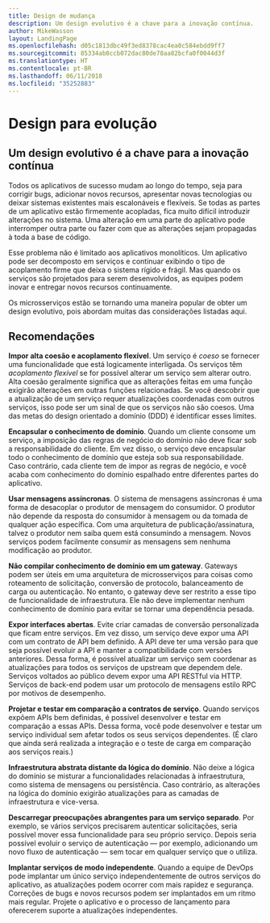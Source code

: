 ```yaml
---
title: Design de mudança
description: Um design evolutivo é a chave para a inovação contínua.
author: MikeWasson
layout: LandingPage
ms.openlocfilehash: d05c1813dbc49f3ed8378cac4ea0c584ebdd9ff7
ms.sourcegitcommit: 85334ab0ccb072dac80de78aa82bcfa0f0044d3f
ms.translationtype: HT
ms.contentlocale: pt-BR
ms.lasthandoff: 06/11/2018
ms.locfileid: "35252883"
---
```

# <a name="design-for-evolution"></a>Design para evolução

## <a name="an-evolutionary-design-is-key-for-continuous-innovation"></a>Um design evolutivo é a chave para a inovação contínua

Todos os aplicativos de sucesso mudam ao longo do tempo, seja para corrigir bugs, adicionar novos recursos, apresentar novas tecnologias ou deixar sistemas existentes mais escalonáveis e flexíveis. Se todas as partes de um aplicativo estão firmemente acopladas, fica muito difícil introduzir alterações no sistema. Uma alteração em uma parte do aplicativo pode interromper outra parte ou fazer com que as alterações sejam propagadas à toda a base de código.

Esse problema não é limitado aos aplicativos monolíticos. Um aplicativo pode ser decomposto em serviços e continuar exibindo o tipo de acoplamento firme que deixa o sistema rígido e frágil. Mas quando os serviços são projetados para serem desenvolvidos, as equipes podem inovar e entregar novos recursos continuamente. 

Os microsserviços estão se tornando uma maneira popular de obter um design evolutivo, pois abordam muitas das considerações listadas aqui.

## <a name="recommendations"></a>Recomendações

**Impor alta coesão e acoplamento flexível**. Um serviço é *coeso* se fornecer uma funcionalidade que está logicamente interligada. Os serviços têm *acoplamento flexível* se for possível alterar um serviço sem alterar outro. Alta coesão geralmente significa que as alterações feitas em uma função exigirão alterações em outras funções relacionadas. Se você descobrir que a atualização de um serviço requer atualizações coordenadas com outros serviços, isso pode ser um sinal de que os serviços não são coesos. Uma das metas do design orientado a domínio (DDD) é identificar esses limites.

**Encapsular o conhecimento de domínio**. Quando um cliente consome um serviço, a imposição das regras de negócio do domínio não deve ficar sob a responsabilidade do cliente. Em vez disso, o serviço deve encapsular todo o conhecimento de domínio que esteja sob sua responsabilidade. Caso contrário, cada cliente tem de impor as regras de negócio, e você acaba com conhecimento do domínio espalhado entre diferentes partes do aplicativo. 

**Usar mensagens assíncronas**. O sistema de mensagens assíncronas é uma forma de desacoplar o produtor de mensagem do consumidor. O produtor não depende da resposta do consumidor à mensagem ou da tomada de qualquer ação específica. Com uma arquitetura de publicação/assinatura, talvez o produtor nem saiba quem está consumindo a mensagem. Novos serviços podem facilmente consumir as mensagens sem nenhuma modificação ao produtor.

**Não compilar conhecimento de domínio em um gateway**. Gateways podem ser úteis em uma arquitetura de microsserviços para coisas como roteamento de solicitação, conversão de protocolo, balanceamento de carga ou autenticação. No entanto, o gateway deve ser restrito a esse tipo de funcionalidade de infraestrutura. Ele não deve implementar nenhum conhecimento de domínio para evitar se tornar uma dependência pesada.

**Expor interfaces abertas**. Evite criar camadas de conversão personalizada que ficam entre serviços. Em vez disso, um serviço deve expor uma API com um contrato de API bem definido. A API deve ter uma versão para que seja possível evoluir a API e manter a compatibilidade com versões anteriores. Dessa forma, é possível atualizar um serviço sem coordenar as atualizações para todos os serviços de upstream que dependem dele. Serviços voltados ao público devem expor uma API RESTful via HTTP. Serviços de back-end podem usar um protocolo de mensagens estilo RPC por motivos de desempenho. 

**Projetar e testar em comparação a contratos de serviço**. Quando serviços expõem APIs bem definidas, é possível desenvolver e testar em comparação a essas APIs. Dessa forma, você pode desenvolver e testar um serviço individual sem afetar todos os seus serviços dependentes. (É claro que ainda será realizada a integração e o teste de carga em comparação aos serviços reais.)

**Infraestrutura abstrata distante da lógica do domínio**. Não deixe a lógica do domínio se misturar a funcionalidades relacionadas à infraestrutura, como sistema de mensagens ou persistência. Caso contrário, as alterações na lógica do domínio exigirão atualizações para as camadas de infraestrutura e vice-versa. 

**Descarregar preocupações abrangentes para um serviço separado**. Por exemplo, se vários serviços precisarem autenticar solicitações, seria possível mover essa funcionalidade para seu próprio serviço. Depois seria possível evoluir o serviço de autenticação &mdash; por exemplo, adicionando um novo fluxo de autenticação &mdash; sem tocar em qualquer serviço que o utiliza.

**Implantar serviços de modo independente**. Quando a equipe de DevOps pode implantar um único serviço independentemente de outros serviços do aplicativo, as atualizações podem ocorrer com mais rapidez e segurança. Correções de bugs e novos recursos podem ser implantados em um ritmo mais regular. Projete o aplicativo e o processo de lançamento para oferecerem suporte a atualizações independentes.